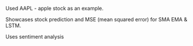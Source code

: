 Used AAPL - apple stock as an example.

Showcases stock prediction and MSE (mean squared error) for SMA EMA & LSTM.

Uses sentiment analysis
